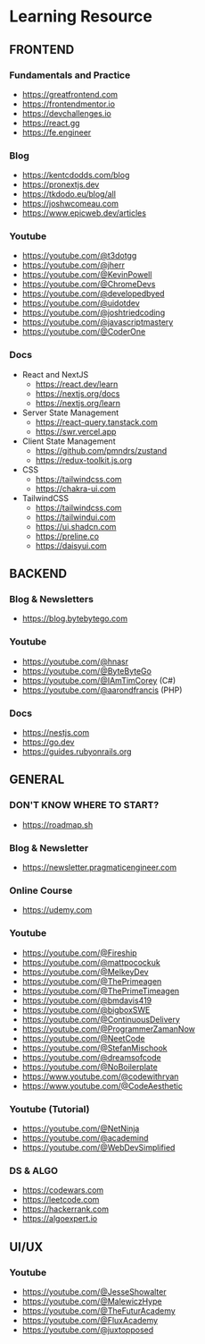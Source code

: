 # Learning Resource

## FRONTEND

### Fundamentals and Practice

- https://greatfrontend.com
- https://frontendmentor.io
- https://devchallenges.io
- https://react.gg
- https://fe.engineer

### Blog

- https://kentcdodds.com/blog
- https://pronextjs.dev
- https://tkdodo.eu/blog/all
- https://joshwcomeau.com
- https://www.epicweb.dev/articles

### Youtube

- https://youtube.com/@t3dotgg
- https://youtube.com/@jherr
- https://youtube.com/@KevinPowell
- https://youtube.com/@ChromeDevs
- https://youtube.com/@developedbyed
- https://youtube.com/@uidotdev
- https://youtube.com/@joshtriedcoding
- https://youtube.com/@javascriptmastery
- https://youtube.com/@CoderOne

### Docs

- React and NextJS
  - https://react.dev/learn
  - https://nextjs.org/docs
  - https://nextjs.org/learn
- Server State Management
  - https://react-query.tanstack.com
  - https://swr.vercel.app
- Client State Management
  - https://github.com/pmndrs/zustand
  - https://redux-toolkit.js.org
- CSS
  - https://tailwindcss.com
  - https://chakra-ui.com
- TailwindCSS
  - https://tailwindcss.com
  - https://tailwindui.com
  - https://ui.shadcn.com
  - https://preline.co
  - https://daisyui.com

## BACKEND

### Blog & Newsletters

- https://blog.bytebytego.com

### Youtube

- https://youtube.com/@hnasr
- https://youtube.com/@ByteByteGo
- https://youtube.com/@IAmTimCorey (C#)
- https://youtube.com/@aarondfrancis (PHP)

### Docs

- https://nestjs.com
- https://go.dev
- https://guides.rubyonrails.org

## GENERAL

### DON'T KNOW WHERE TO START?

- https://roadmap.sh

### Blog & Newsletter

- https://newsletter.pragmaticengineer.com

### Online Course

- https://udemy.com

### Youtube

- https://youtube.com/@Fireship
- https://youtube.com/@mattpocockuk
- https://youtube.com/@MelkeyDev
- https://youtube.com/@ThePrimeagen
- https://youtube.com/@ThePrimeTimeagen
- https://youtube.com/@bmdavis419
- https://youtube.com/@bigboxSWE
- https://youtube.com/@ContinuousDelivery
- https://youtube.com/@ProgrammerZamanNow
- https://youtube.com/@NeetCode
- https://youtube.com/@StefanMischook
- https://youtube.com/@dreamsofcode
- https://youtube.com/@NoBoilerplate
- https://www.youtube.com/@codewithryan
- https://www.youtube.com/@CodeAesthetic

### Youtube (Tutorial)

- https://youtube.com/@NetNinja
- https://youtube.com/@academind
- https://youtube.com/@WebDevSimplified

### DS & ALGO

- https://codewars.com
- https://leetcode.com
- https://hackerrank.com
- https://algoexpert.io

## UI/UX

### Youtube

- https://youtube.com/@JesseShowalter
- https://youtube.com/@MalewiczHype
- https://youtube.com/@TheFuturAcademy
- https://youtube.com/@FluxAcademy
- https://youtube.com/@juxtopposed
